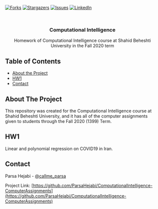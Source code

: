 <!--
*** To avoid retyping too much info. Do a search and replace for the following:
*** github_username, repo_name, twitter_handle, email
-->

<!-- [![Contributors][contributors-shield]][contributors-url] -->

[![Forks][forks-shield]][forks-url]
[![Stargazers][stars-shield]][stars-url]
[![Issues][issues-shield]][issues-url]
[![LinkedIn][linkedin-shield]][linkedin-url]

<!-- [![Twitter][twitter-shield]][twitter-url] -->

<!-- [![MIT License][license-shield]][license-url] -->

<!-- PROJECT LOGO -->
<br />
<p align="center">
  <!-- <a href="https://github.com/github_username/repo_name">
    <img src="images/logo.png" alt="Logo" width="80" height="80">
  </a> -->

  <h3 align="center">Computational Intelligence</h3>

  <p align="center">
  Homework of Computational Intelligence course at Shahid Beheshti University in the Fall 2020 term
    <br />
    <!-- <a href="https://github.com/github_username/repo_name"><strong>Explore the docs »</strong></a> -->
    <!-- <br />
    <br />
    <a href="https://github.com/github_username/repo_name">View Demo</a>
    ·
    <a href="https://github.com/github_username/repo_name/issues">Report Bug</a>
    ·
    <a href="https://github.com/github_username/repo_name/issues">Request Feature</a> -->
  </p>
</p>

<!-- TABLE OF CONTENTS -->

## Table of Contents

- [About the Project](#about-the-project)
- [HW1](#HW1)
- [Contact](#contact)
    <!-- - [Built With](#built-with) -->
  <!-- - [Getting Started](#getting-started) -->
    <!-- - [Prerequisites](#prerequisites) -->
    <!-- - [Installation](#installation) -->
  <!-- - [Usage](#usage) -->
  <!-- - [Roadmap](#roadmap) -->
  <!-- - [Contributing](#contributing) -->
  <!-- - [License](#license) -->
  <!-- - [Acknowledgements](#acknowledgements) -->

<!-- ABOUT THE PROJECT -->

## About The Project

<!-- [![Product Name Screen Shot][product-screenshot]](https://example.com) -->

This repository was created for the Computational Intelligence course at Shahid Beheshti University, and it has all of the computer assignments given to students through the Fall 2020 (1399) Term.

## HW1

Linear and polynomial regression on COVID19 in Iran.

<!-- Here's a blank template to get started:
**To avoid retyping too much info. Do a search and replace with your text editor for the following:**
`github_username`, `repo_name`, `twitter_handle`, `email` -->

<!-- ### Built With

- []()
- []()
- []() -->

<!-- GETTING STARTED -->

<!-- ## Getting Started

To get a local copy up and running follow these simple steps.

### Prerequisites

This is an example of how to list things you need to use the software and how to install them.

- npm

```sh
npm install npm@latest -g
```

### Installation

1. Clone the repo

```sh
git clone https://github.com/github_username/repo_name.git
```

2. Install NPM packages

```sh
npm install
``` -->

<!-- USAGE EXAMPLES -->

<!-- ## Usage

Use this space to show useful examples of how a project can be used. Additional screenshots, code examples and demos work well in this space. You may also link to more resources.

_For more examples, please refer to the [Documentation](https://example.com)_ -->

<!-- ROADMAP -->

<!-- ## Roadmap

See the [open issues](https://github.com/github_username/repo_name/issues) for a list of proposed features (and known issues). -->

<!-- CONTRIBUTING -->

<!-- ## Contributing

Contributions are what make the open source community such an amazing place to be learn, inspire, and create. Any contributions you make are **greatly appreciated**.

1. Fork the Project
2. Create your Feature Branch (`git checkout -b feature/AmazingFeature`)
3. Commit your Changes (`git commit -m 'Add some AmazingFeature'`)
4. Push to the Branch (`git push origin feature/AmazingFeature`)
5. Open a Pull Request -->

<!-- LICENSE -->

<!-- ## License

Distributed under the MIT License. See `LICENSE` for more information. -->

<!-- CONTACT -->

## Contact

Parsa Hejabi - [@callme_parsa](https://twitter.com/callme_parsa)

Project Link: [https://github.com/ParsaHejabi/ComputationalIntelligence-ComputerAssignments](https://github.com/ParsaHejabi/ComputationalIntelligence-ComputerAssignments)

<!-- ACKNOWLEDGEMENTS -->

<!-- ## Acknowledgements

- []()
- []()
- []() -->

<!-- MARKDOWN LINKS & IMAGES -->
<!-- https://www.markdownguide.org/basic-syntax/#reference-style-links -->

<!-- [contributors-shield]: https://img.shields.io/github/contributors/github_username/repo.svg?style=flat-square
[contributors-url]: https://github.com/github_username/repo/graphs/contributors -->

[forks-shield]: https://img.shields.io/github/forks/ParsaHejabi/ComputationalIntelligence-ComputerAssignments
[forks-url]: https://img.shields.io/github/forks/ParsaHejabi/ComputationalIntelligence-ComputerAssignments
[stars-shield]: https://img.shields.io/github/stars/ParsaHejabi/ComputationalIntelligence-ComputerAssignments
[stars-url]: https://img.shields.io/github/stars/ParsaHejabi/ComputationalIntelligence-ComputerAssignments
[issues-shield]: https://img.shields.io/github/issues/ParsaHejabi/ComputationalIntelligence-ComputerAssignments
[issues-url]: https://github.com/github_username/repo/issues
[license-shield]: https://img.shields.io/github/license/github_username/repo.svg?style=flat-square
[license-url]: https://github.com/github_username/repo/blob/master/LICENSE.txt
[linkedin-shield]: https://img.shields.io/badge/-LinkedIn-black.svg?logo=linkedin&colorB=555
[linkedin-url]: https://www.linkedin.com/in/parsa-hejabi/

<!-- [twitter-shield]: https://img.shields.io/twitter/url?style=social -->
<!-- [twitter-url]: https://twitter.com/callme_parsa -->

[product-screenshot]: images/screenshot.png
